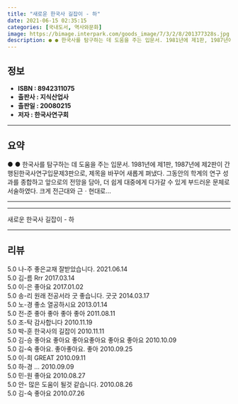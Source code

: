 ```yaml
---
title: "새로운 한국사 길잡이 - 하"
date: 2021-06-15 02:35:15
categories: [국내도서, 역사와문화]
image: https://bimage.interpark.com/goods_image/7/3/2/8/201377328s.jpg
description: ● ● 한국사를 탐구하는 데 도움을 주는 입문서. 1981년에 제1판, 1987년에 제2판이 간행된한국사연구입문제3판으로, 제목을 바꾸어 새롭게 펴냈다. 그동안의 학계의 연구 성과를 종합하고 앞으로의 전망을 담아, 더 쉽게 대중에게 다가갈 수 있게 부드러운 문체로 서술하였다. 크게
---
```


## **정보**

- **ISBN : 8942311075**
- **출판사 : 지식산업사**
- **출판일 : 20080215**
- **저자 : 한국사연구회**

------



## **요약**

●  ●  한국사를 탐구하는 데 도움을 주는 입문서. 1981년에 제1판, 1987년에 제2판이 간행된한국사연구입문제3판으로, 제목을 바꾸어 새롭게 펴냈다. 그동안의 학계의 연구 성과를 종합하고 앞으로의 전망을 담아, 더 쉽게 대중에게 다가갈 수 있게 부드러운 문체로 서술하였다. 크게 전근대와 근ㆍ현대로... 

------



------


새로운 한국사 길잡이 - 하 

------


## **리뷰** 

5.0 나-주 좋은교재 잘받았습니다. 2021.06.14 <br/>5.0 김-름 Rrr 2017.03.14 <br/>5.0 이-은 좋아요 2017.01.02 <br/>5.0 송-리 원래 전공서라 굿 좋습니다. 굿굿 2014.03.17 <br/>5.0 노-경 좋소 열공하시요 2013.01.14 <br/>5.0 전-준 좋아 좋아 좋아 좋아 2011.08.11 <br/>5.0 조-탁 감사합니다 2010.11.19 <br/>5.0 박-훈 한국사의 길잡이 2010.11.11 <br/>5.0 김-승 좋아요 좋아요 좋아요좋아요 좋아요 좋아요 2010.10.09 <br/>5.0 김-숙 좋아요. 좋아좋아요. 좋아 2010.09.25 <br/>5.0 이-희 GREAT 2010.09.11 <br/>5.0 하-경 ... 2010.09.09 <br/>5.0 민-원 좋아요 2010.08.27 <br/>5.0 안- 많은 도움이 될것 같습니다. 2010.08.26 <br/>5.0 김-숙 좋아요 2010.07.26 <br/>